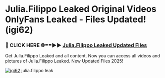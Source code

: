 # Julia.Filippo Leaked Original Videos 0nlyFans Leaked - Files Updated! (igi62)

<h3>🔴 CLICK HERE 🌐==►► <a href="https://tinyurl.com/x26r9saj" rel="nofollow">Julia.Filippo Leaked Updated Files</a></h3>

Get Julia.Filippo Leaked and all content. Now you can access all videos and pictures of Julia.Filippo Leaked. New Updated Files 2025!

[![igi62](https://i.imgur.com/LkgZPqh.gif)](https://tinyurl.com/x26r9saj)
julia.filippo leak